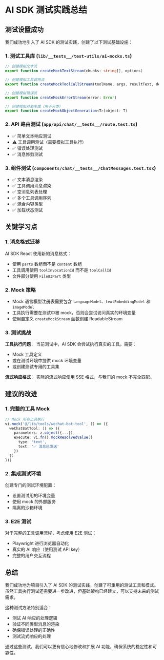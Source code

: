 # AI SDK 测试实践总结

## 测试设置成功

我们成功地引入了 AI SDK 的测试实践，创建了以下测试基础设施：

### 1. 测试工具库 (`lib/__tests__/test-utils/ai-mocks.ts`)

```typescript
// 创建模拟文本流
export function createMockTextStream(chunks: string[], options)

// 创建模拟工具调用流  
export function createMockToolCallStream(toolName, args, resultText, delay)

// 创建模拟错误流
export function createMockErrorStream(error: Error)

// 创建模拟对象生成（用于分类）
export function createMockObjectGeneration<T>(object: T)
```

### 2. API 路由测试 (`app/api/chat/__tests__/route.test.ts`)

- ✅ 简单文本响应测试
- ⚠️ 工具调用测试（需要模拟工具执行）
- ✅ 错误处理测试  
- ✅ 消息修剪测试

### 3. 组件测试 (`components/chat/__tests__/ChatMessages.test.tsx`)

- ✅ 文本消息渲染
- ✅ 工具调用消息渲染
- ✅ 空消息列表处理
- ✅ 多个工具调用序列
- ✅ 混合内容类型
- ✅ 加载状态测试

## 关键学习点

### 1. 消息格式迁移

AI SDK React 使用新的消息格式：
- 使用 `parts` 数组而不是 `content` 数组
- 工具调用使用 `toolInvocationId` 而不是 `toolCallId`
- 文件部分使用 `FileUIPart` 类型

### 2. Mock 策略

- Mock 语言模型注册表需要包含 `languageModel`、`textEmbeddingModel` 和 `imageModel`
- 工具执行需要在测试中被 mock，否则会尝试访问真实的环境变量
- 使用自定义 `createMockStream` 函数创建 ReadableStream

### 3. 测试挑战

**工具执行问题**：
当前测试中，AI SDK 会尝试执行真实的工具。需要：
- Mock 工具定义
- 或在测试环境中提供 mock 环境变量
- 或创建测试专用的工具集

**流式响应格式**：
实际的流式响应使用 SSE 格式，与我们的 mock 不完全匹配。

## 建议的改进

### 1. 完整的工具 Mock

```typescript
// Mock 所有工具执行
vi.mock('@/lib/tools/wechat-bot-tool', () => ({
  weChatBotTool: () => ({
    parameters: z.object({...}),
    execute: vi.fn().mockResolvedValue({
      type: 'text',
      text: '✅ 消息已发送'
    })
  })
}))
```

### 2. 集成测试环境

创建专门的测试环境配置：
- 设置测试用的环境变量
- 使用 mock 的外部服务
- 隔离的沙箱环境

### 3. E2E 测试

对于完整的工具调用流程，考虑使用 E2E 测试：
- Playwright 进行浏览器自动化
- 真实的 AI 响应（使用测试 API key）
- 完整的用户交互流程

## 总结

我们成功地为项目引入了 AI SDK 的测试实践，创建了可重用的测试工具和模式。虽然工具执行测试还需要进一步改进，但基础架构已经建立，可以支持未来的测试需求。

这种测试方法特别适合：
- 测试 AI 响应的处理逻辑
- 验证不同类型消息的渲染
- 确保错误处理的正确性
- 测试流式响应的处理

通过这些测试，我们可以更有信心地修改和扩展 AI 功能，确保系统的稳定性和可靠性。